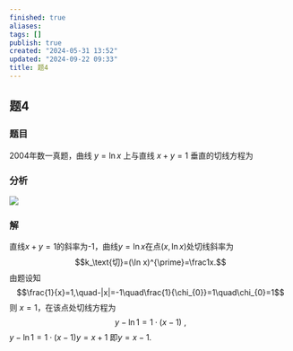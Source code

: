```yaml
---
finished: true
aliases: 
tags: []
publish: true
created: "2024-05-31 13:52"
updated: "2024-09-22 09:33"
title: 题4
---
```

## 题4
### 题目
2004年数一真题，曲线 $y=\ln x$ 上与直线 $x+y=1$ 垂直的切线方程为
### 分析
![](https://img.hwenyi.live/202401312329394.webp)
### 解
直线$x+y=1$的斜率为-1，曲线$y=\ln x$在点($x,\ln x)$处切线斜率为
$$k_\text{切}=(\ln x)^{\prime}=\frac1x.$$
由题设知
$$\frac{1}{x}=1,\quad-|x|=-1\quad\frac{1}{\chi_{0}}=1\quad\chi_{0}=1$$
则 $x=1$，在该点处切线方程为
$$y-\ln1=1\cdot(x-1)\:,$$
$y-\ln1=1\cdot(x-1)y=x+1$
即$y=x-1.$
